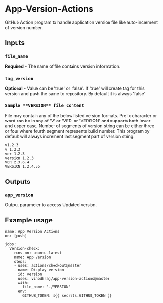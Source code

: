 # App-Version-Actions
GitHub Action program to handle application version file like auto-increment of version number.

## Inputs

### `file_name`

**Required** - The name of file contains version information.

### `tag_version`

**Optional** - Value can be 'true' or 'false'. If 'true' will create tag for this version and push the same to repository. By default it is always 'false'

### `Sample **VERSION** file content`

File may contain any of the below listed version formats. Prefix character or word can be in any of 'V' or 'VER' or 'VERSION' and supports both lower and upper case. Number of segments of version string can be either three or four where fourth segment represents build number. This program by default will always increment last segment part of version string.

```
v1.2.3
v 1.2.3
ver 1.2.3
version 1.2.3
VER 2.3.6.4
VERSION 1.2.4.55
```


## Outputs

### `app_version`

Output parameter to access Updated version.

## Example usage

```
name: App Version Actions
on: [push]

jobs:
  Version-check:
    runs-on: ubuntu-latest
    name: App Version
    steps:
    - uses: actions/checkout@master
    - name: Display version
      id: version   
      uses: vinodhraj/app-version-actions@master
      with:
        file_name: './VERSION'
      env:
        GITHUB_TOKEN: ${{ secrets.GITHUB_TOKEN }}
```

